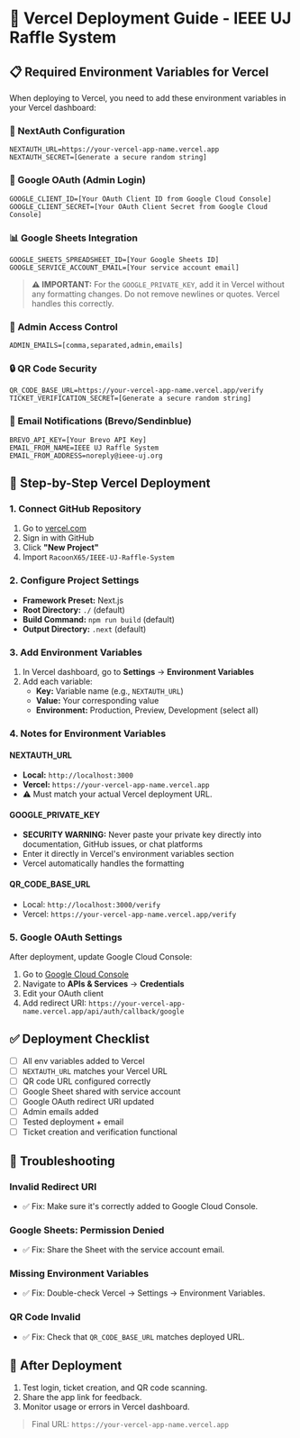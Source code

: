 # 🚀 Vercel Deployment Guide - IEEE UJ Raffle System

## 📋 **Required Environment Variables for Vercel**

When deploying to Vercel, you need to add these environment variables in your Vercel dashboard:

### **🔐 NextAuth Configuration**
```
NEXTAUTH_URL=https://your-vercel-app-name.vercel.app
NEXTAUTH_SECRET=[Generate a secure random string]
```

### **🔑 Google OAuth (Admin Login)**
```
GOOGLE_CLIENT_ID=[Your OAuth Client ID from Google Cloud Console]
GOOGLE_CLIENT_SECRET=[Your OAuth Client Secret from Google Cloud Console]
```

### **📊 Google Sheets Integration**
```
GOOGLE_SHEETS_SPREADSHEET_ID=[Your Google Sheets ID]
GOOGLE_SERVICE_ACCOUNT_EMAIL=[Your service account email]
```

> **⚠️ IMPORTANT:** For the `GOOGLE_PRIVATE_KEY`, add it in Vercel without any formatting changes. Do not remove newlines or quotes. Vercel handles this correctly.

### **👥 Admin Access Control**
```
ADMIN_EMAILS=[comma,separated,admin,emails]
```

### **🔒 QR Code Security**
```
QR_CODE_BASE_URL=https://your-vercel-app-name.vercel.app/verify
TICKET_VERIFICATION_SECRET=[Generate a secure random string]
```

### **📧 Email Notifications (Brevo/Sendinblue)**
```
BREVO_API_KEY=[Your Brevo API Key]
EMAIL_FROM_NAME=IEEE UJ Raffle System
EMAIL_FROM_ADDRESS=noreply@ieee-uj.org
```

## 🚀 **Step-by-Step Vercel Deployment**

### **1. Connect GitHub Repository**
1. Go to [vercel.com](https://vercel.com)
2. Sign in with GitHub
3. Click **"New Project"**
4. Import `RacoonX65/IEEE-UJ-Raffle-System`

### **2. Configure Project Settings**
- **Framework Preset:** Next.js
- **Root Directory:** `./` (default)
- **Build Command:** `npm run build` (default)
- **Output Directory:** `.next` (default)

### **3. Add Environment Variables**
1. In Vercel dashboard, go to **Settings** → **Environment Variables**
2. Add each variable:
   - **Key:** Variable name (e.g., `NEXTAUTH_URL`)
   - **Value:** Your corresponding value
   - **Environment:** Production, Preview, Development (select all)

### **4. Notes for Environment Variables**

#### **NEXTAUTH_URL**
- **Local:** `http://localhost:3000`
- **Vercel:** `https://your-vercel-app-name.vercel.app`
- ⚠️ Must match your actual Vercel deployment URL.

#### **GOOGLE_PRIVATE_KEY**
- **SECURITY WARNING:** Never paste your private key directly into documentation, GitHub issues, or chat platforms
- Enter it directly in Vercel's environment variables section
- Vercel automatically handles the formatting

#### **QR_CODE_BASE_URL**
- Local: `http://localhost:3000/verify`
- Vercel: `https://your-vercel-app-name.vercel.app/verify`

### **5. Google OAuth Settings**
After deployment, update Google Cloud Console:
1. Go to [Google Cloud Console](https://console.cloud.google.com)
2. Navigate to **APIs & Services** → **Credentials**
3. Edit your OAuth client
4. Add redirect URI: `https://your-vercel-app-name.vercel.app/api/auth/callback/google`

## ✅ **Deployment Checklist**
- [ ] All env variables added to Vercel
- [ ] `NEXTAUTH_URL` matches your Vercel URL
- [ ] QR code URL configured correctly
- [ ] Google Sheet shared with service account
- [ ] Google OAuth redirect URI updated
- [ ] Admin emails added
- [ ] Tested deployment + email
- [ ] Ticket creation and verification functional

## 🔧 **Troubleshooting**

### **Invalid Redirect URI**
- ✅ Fix: Make sure it's correctly added to Google Cloud Console.

### **Google Sheets: Permission Denied**
- ✅ Fix: Share the Sheet with the service account email.

### **Missing Environment Variables**
- ✅ Fix: Double-check Vercel → Settings → Environment Variables.

### **QR Code Invalid**
- ✅ Fix: Check that `QR_CODE_BASE_URL` matches deployed URL.

## 🎉 **After Deployment**
1. Test login, ticket creation, and QR code scanning.
2. Share the app link for feedback.
3. Monitor usage or errors in Vercel dashboard.

> Final URL: `https://your-vercel-app-name.vercel.app`
